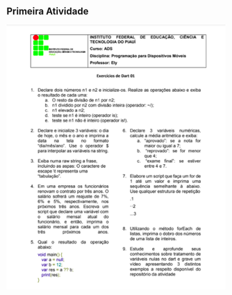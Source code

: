 ## Primeira Atividade
<img src="https://github.com/jose-rgb/mobile-programming/blob/main/.github/atv1.png"/>
